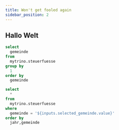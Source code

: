 ```yaml
---
title: Won't get fooled again
sidebar_position: 2
---
```


## Hallo Welt


```sql unique_gemeinden
select 
  gemeinde 
from 
  mytrino.steuerfuesse 
group by 
  1
order by 
  gemeinde
```

<Dropdown
    name=selected_gemeinde
    data={unique_gemeinden}
    value=gemeinde
    title="Wählen Sie eine Gemeinde"
    noDefault=true
/>

```sql query_steuerfuesse_filtered_by_gemeinden
select 
  * 
from 
  mytrino.steuerfuesse
where
  gemeinde = '${inputs.selected_gemeinde.value}'
order by
  jahr,gemeinde
```

<!--
<DataTable data={query_steuerfuesse_filtered_by_gemeinden} rows=10>
   <Column id=jahr title="Jahr" fmt='###0' />
   <Column id=gemeinde />
   <Column id=steuerfuss_in_prozent />
</DataTable>
-->
<LineChart 
    data={query_steuerfuesse_filtered_by_gemeinden}
    x=jahr
    y=steuerfuss_in_prozent 
    yAxisTitle="Steuerfuss pro Jahr"
    markers=true
    xFmt='###0'
    yMin=60
/>
